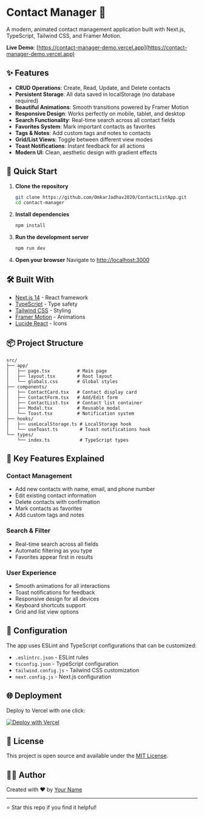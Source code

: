 # Contact Manager 📇

A modern, animated contact management application built with Next.js, TypeScript, Tailwind CSS, and Framer Motion.


**Live Demo**: [https://contact-manager-demo.vercel.app](https://contact-manager-demo.vercel.app)

## ✨ Features

- **CRUD Operations**: Create, Read, Update, and Delete contacts
- **Persistent Storage**: All data saved in localStorage (no database required)
- **Beautiful Animations**: Smooth transitions powered by Framer Motion
- **Responsive Design**: Works perfectly on mobile, tablet, and desktop
- **Search Functionality**: Real-time search across all contact fields
- **Favorites System**: Mark important contacts as favorites
- **Tags & Notes**: Add custom tags and notes to contacts
- **Grid/List Views**: Toggle between different view modes
- **Toast Notifications**: Instant feedback for all actions
- **Modern UI**: Clean, aesthetic design with gradient effects

## 🚀 Quick Start

1. **Clone the repository**
   ```bash
   git clone https://github.com/OmkarJadhav2020/ContactListApp.git
   cd contact-manager
   ```

2. **Install dependencies**
   ```bash
   npm install
   ```

3. **Run the development server**
   ```bash
   npm run dev
   ```

4. **Open your browser**
   Navigate to [http://localhost:3000](http://localhost:3000)

## 🛠️ Built With

- [Next.js 14](https://nextjs.org/) - React framework
- [TypeScript](https://www.typescriptlang.org/) - Type safety
- [Tailwind CSS](https://tailwindcss.com/) - Styling
- [Framer Motion](https://www.framer.com/motion/) - Animations
- [Lucide React](https://lucide.dev/) - Icons

## 📦 Project Structure

```
src/
├── app/
│   ├── page.tsx          # Main page
│   ├── layout.tsx        # Root layout
│   └── globals.css       # Global styles
├── components/
│   ├── ContactCard.tsx   # Contact display card
│   ├── ContactForm.tsx   # Add/Edit form
│   ├── ContactList.tsx   # Contact list container
│   ├── Modal.tsx         # Reusable modal
│   └── Toast.tsx         # Notification system
├── hooks/
│   ├── useLocalStorage.ts # LocalStorage hook
│   └── useToast.ts        # Toast notifications hook
└── types/
    └── index.ts           # TypeScript types
```

## 🎯 Key Features Explained

### Contact Management
- Add new contacts with name, email, and phone number
- Edit existing contact information
- Delete contacts with confirmation
- Mark contacts as favorites
- Add custom tags and notes

### Search & Filter
- Real-time search across all fields
- Automatic filtering as you type
- Favorites appear first in results

### User Experience
- Smooth animations for all interactions
- Toast notifications for feedback
- Responsive design for all devices
- Keyboard shortcuts support
- Grid and list view options

## 🔧 Configuration

The app uses ESLint and TypeScript configurations that can be customized:

- `.eslintrc.json` - ESLint rules
- `tsconfig.json` - TypeScript configuration
- `tailwind.config.js` - Tailwind CSS customization
- `next.config.js` - Next.js configuration

## 🌐 Deployment

Deploy to Vercel with one click:

[![Deploy with Vercel](https://vercel.com/button)](https://vercel.com/new/clone?repository-url=https://github.com/yourusername/contact-manager)

## 📝 License

This project is open source and available under the [MIT License](LICENSE).

## 👨‍💻 Author

Created with ❤️ by [Your Name](https://github.com/OmkarJadhav2020)

---


⭐ Star this repo if you find it helpful!